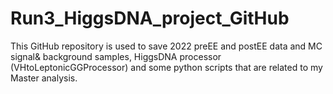 # Run3_HiggsDNA_project_GitHub
This GitHub repository is used to save 2022 preEE and postEE data and MC signal& background samples, HiggsDNA processor (VHtoLeptonicGGProcessor) and some python scripts that are related to my Master analysis.
